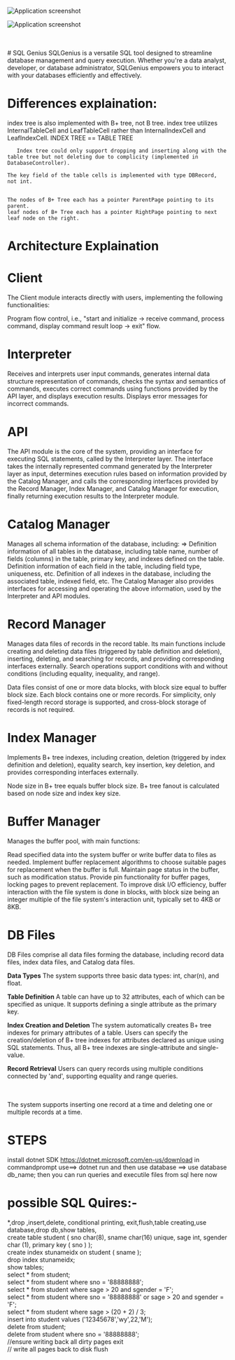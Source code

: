 ![Application screenshot](./B+tree.jpg)
 
![Application screenshot](./archi.png)

<br/>
<br/>
# SQL Genius
 SQLGenius is a versatile SQL tool designed to streamline database management and query execution. Whether you're a data analyst, developer, or database administrator, SQLGenius empowers you to interact with your databases efficiently and effectively.

Differences explaination:
=========================
 index tree is also implemented with B+ tree, not B tree.
   index tree utilizes InternalTableCell and LeafTableCell rather than InternalIndexCell and LeafIndexCell.
INDEX TREE == TABLE TREE 
    
       Index tree could only support dropping and inserting along with the table tree but not deleting due to complicity (implemented in DatabaseController).

    The key field of the table cells is implemented with type DBRecord, not int.


    The nodes of B+ Tree each has a pointer ParentPage pointing to its parent.
    leaf nodes of B+ Tree each has a pointer RightPage pointing to next leaf node on the right.

Architecture Explaination
=============

**Client**
=============

The Client module interacts directly with users, implementing the following functionalities:

Program flow control, i.e., "start and initialize -> receive command, process command, display command result loop -> exit" flow.


**Interpreter**
================
Receives and interprets user input commands, generates internal data structure representation of commands, checks the syntax and semantics of commands, executes correct commands using functions provided by the API layer, and displays execution results. Displays error messages for incorrect commands.

**API**
========
The API module is the core of the system, providing an interface for executing SQL statements, called by the Interpreter layer. The interface takes the internally represented command generated by the Interpreter layer as input, determines execution rules based on information provided by the Catalog Manager, and calls the corresponding interfaces provided by the Record Manager, Index Manager, and Catalog Manager for execution, finally returning execution results to the Interpreter module.

**Catalog Manager**
===================
Manages all schema information of the database, including:
=>
Definition information of all tables in the database, including table name, number of fields (columns) in the table, primary key, and indexes defined on the table.
Definition information of each field in the table, including field type, uniqueness, etc.
Definition of all indexes in the database, including the associated table, indexed field, etc.
The Catalog Manager also provides interfaces for accessing and operating the above information, used by the Interpreter and API modules.

**Record Manager**
===================
Manages data files of records in the record table. Its main functions include creating and deleting data files (triggered by table definition and deletion), inserting, deleting, and searching for records, and providing corresponding interfaces externally. Search operations support conditions with and without conditions (including equality, inequality, and range).

Data files consist of one or more data blocks, with block size equal to buffer block size. Each block contains one or more records. For simplicity, only fixed-length record storage is supported, and cross-block storage of records is not required.

**Index Manager**
==================
Implements B+ tree indexes, including creation, deletion (triggered by index definition and deletion), equality search, key insertion, key deletion, and provides corresponding interfaces externally.

Node size in B+ tree equals buffer block size. B+ tree fanout is calculated based on node size and index key size.

**Buffer Manager**
===================
Manages the buffer pool, with main functions:

Read specified data into the system buffer or write buffer data to files as needed.
Implement buffer replacement algorithms to choose suitable pages for replacement when the buffer is full.
Maintain page status in the buffer, such as modification status.
Provide pin functionality for buffer pages, locking pages to prevent replacement.
To improve disk I/O efficiency, buffer interaction with the file system is done in blocks, with block size being an integer multiple of the file system's interaction unit, typically set to 4KB or 8KB.

**DB Files**
=============
DB Files comprise all data files forming the database, including record data files, index data files, and Catalog data files.

**Data Types**
The system supports three basic data types: int, char(n), and float.

**Table Definition**
A table can have up to 32 attributes, each of which can be specified as unique. It supports defining a single attribute as the primary key.

**Index Creation and Deletion**
The system automatically creates B+ tree indexes for primary attributes of a table. Users can specify the creation/deletion of B+ tree indexes for attributes declared as unique using SQL statements. Thus, all B+ tree indexes are single-attribute and single-value.

**Record Retrieval**
Users can query records using multiple conditions connected by 'and', supporting equality and range queries.


<br/>
<br/>
The system supports inserting one record at a time and deleting one or multiple records at a time.


STEPS
======
install dotnet SDK  https://dotnet.microsoft.com/en-us/download
in commandprompt use==> dotnet run
and then use database ==> use database db_name;
then you can run queries and executile files from sql here now 

possible SQL Quires:-
=====================
*,drop ,insert,delete, conditional printing, exit,flush,table creating,use database,drop db,show tables,
<br/>
create table student (
    sno char(8),
    sname char(16) unique,
    sage int,
    sgender char (1),
    primary key ( sno )
); 
<br/> 
create index stunameidx on student ( sname );
<br/>
drop index stunameidx;
<br/>
show tables;
<br/>
select * from student;
<br/>
select * from student where sno = '88888888';
<br/>
select * from student where sage > 20 and sgender = 'F';
<br/>
select * from student where sno = '88888888' or sage > 20 and sgender = 'F';
<br/>
select * from student where sage > (20 + 2) / 3;
<br/>
insert into student values ('12345678','wy',22,'M');
<br/>
delete from student;
<br/>
delete from student where sno = '88888888';
<br/>
//ensure writing back all dirty pages
exit
<br/>
// write all pages back to disk
flush
